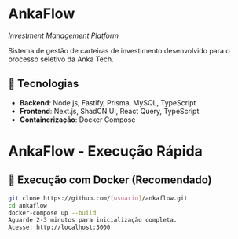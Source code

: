 # AnkaFlow 
*Investment Management Platform*

Sistema de gestão de carteiras de investimento desenvolvido para o processo seletivo da Anka Tech.

## 🚀 Tecnologias

- **Backend**: Node.js, Fastify, Prisma, MySQL, TypeScript
- **Frontend**: Next.js, ShadCN UI, React Query, TypeScript
- **Containerização**: Docker Compose

# AnkaFlow - Execução Rápida

## 🚀 Execução com Docker (Recomendado)

```bash
git clone https://github.com/[usuario]/ankaflow.git
cd ankaflow
docker-compose up --build
Aguarde 2-3 minutos para inicialização completa.
Acesse: http://localhost:3000
